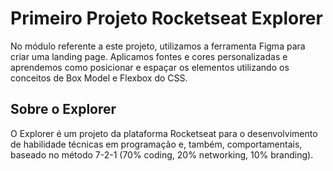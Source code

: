 # Primeiro Projeto Rocketseat Explorer

No módulo referente a este projeto, utilizamos a ferramenta Figma para criar uma landing page. Aplicamos fontes e cores personalizadas e aprendemos como posicionar e espaçar os elementos utilizando os conceitos de Box Model e Flexbox do CSS.



## Sobre o Explorer

O Explorer é um projeto da plataforma Rocketseat para o desenvolvimento de habilidade técnicas em programação e, também, comportamentais, baseado no método 7-2-1 (70% coding, 20% networking, 10% branding).
